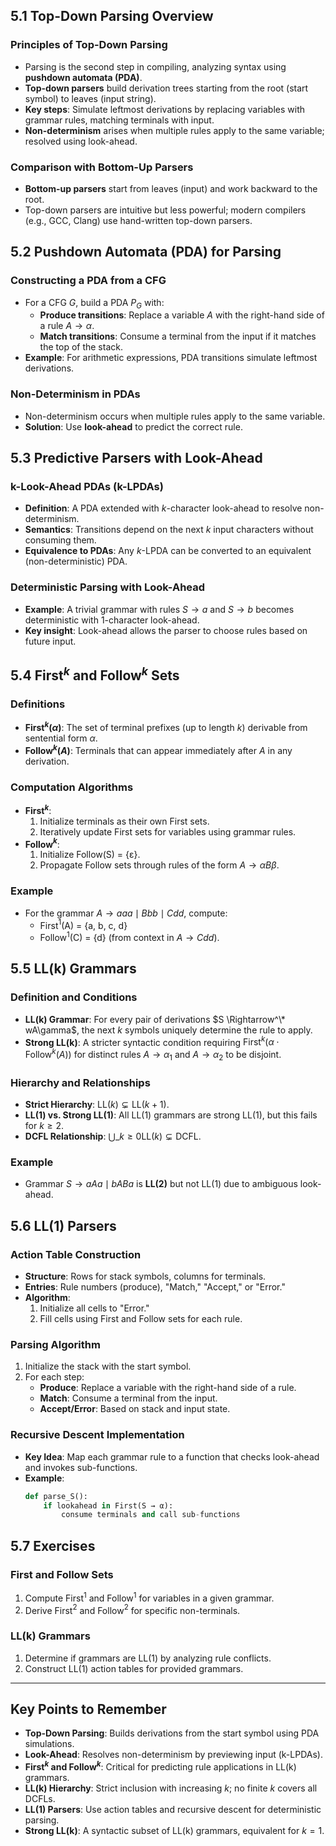 ## 5.1 Top-Down Parsing Overview

### Principles of Top-Down Parsing

- Parsing is the second step in compiling, analyzing syntax using **pushdown automata (PDA)**.
- **Top-down parsers** build derivation trees starting from the root (start symbol) to leaves (input string).
- **Key steps**: Simulate leftmost derivations by replacing variables with grammar rules, matching terminals with input.
- **Non-determinism** arises when multiple rules apply to the same variable; resolved using look-ahead.

### Comparison with Bottom-Up Parsers

- **Bottom-up parsers** start from leaves (input) and work backward to the root.
- Top-down parsers are intuitive but less powerful; modern compilers (e.g., GCC, Clang) use hand-written top-down parsers.

## 5.2 Pushdown Automata (PDA) for Parsing

### Constructing a PDA from a CFG

- For a CFG $G$, build a PDA $P_G$ with:
  - **Produce transitions**: Replace a variable $A$ with the right-hand side of a rule $A \rightarrow \alpha$.
  - **Match transitions**: Consume a terminal from the input if it matches the top of the stack.
- **Example**: For arithmetic expressions, PDA transitions simulate leftmost derivations.

### Non-Determinism in PDAs

- Non-determinism occurs when multiple rules apply to the same variable.
- **Solution**: Use **look-ahead** to predict the correct rule.

## 5.3 Predictive Parsers with Look-Ahead

### k-Look-Ahead PDAs (k-LPDAs)

- **Definition**: A PDA extended with $k$-character look-ahead to resolve non-determinism.
- **Semantics**: Transitions depend on the next $k$ input characters without consuming them.
- **Equivalence to PDAs**: Any $k$-LPDA can be converted to an equivalent (non-deterministic) PDA.

### Deterministic Parsing with Look-Ahead

- **Example**: A trivial grammar with rules $S \rightarrow a$ and $S \rightarrow b$ becomes deterministic with 1-character look-ahead.
- **Key insight**: Look-ahead allows the parser to choose rules based on future input.

## 5.4 First$^k$ and Follow$^k$ Sets

### Definitions

- **First$^k(\alpha)$**: The set of terminal prefixes (up to length $k$) derivable from sentential form $\alpha$.
- **Follow$^k(A)$**: Terminals that can appear immediately after $A$ in any derivation.

### Computation Algorithms

- **First$^k$**:
  1. Initialize terminals as their own First sets.
  2. Iteratively update First sets for variables using grammar rules.
- **Follow$^k$**:
  1. Initialize Follow(S) = {ε}.
  2. Propagate Follow sets through rules of the form $A \rightarrow \alpha B \beta$.

### Example

- For the grammar $A \rightarrow aaa \mid Bbb \mid Cdd$, compute:
  - First$^1$(A) = {a, b, c, d}
  - Follow$^1$(C) = {d} (from context in $A \rightarrow Cdd$).

## 5.5 LL(k) Grammars

### Definition and Conditions

- **LL(k) Grammar**: For every pair of derivations $S \Rightarrow^\* wA\gamma$, the next $k$ symbols uniquely determine the rule to apply.
- **Strong LL(k)**: A stricter syntactic condition requiring $\text{First}^k(\alpha \cdot \text{Follow}^k(A))$ for distinct rules $A \rightarrow \alpha_1$ and $A \rightarrow \alpha_2$ to be disjoint.

### Hierarchy and Relationships

- **Strict Hierarchy**: $\text{LL}(k) \subsetneq \text{LL}(k+1)$.
- **LL(1) vs. Strong LL(1)**: All LL(1) grammars are strong LL(1), but this fails for $k \geq 2$.
- **DCFL Relationship**: $\bigcup\_{k \geq 0} \text{LL}(k) \subsetneq \text{DCFL}$.

### Example

- Grammar $S \rightarrow aAa \mid bABa$ is **LL(2)** but not LL(1) due to ambiguous look-ahead.

## 5.6 LL(1) Parsers

### Action Table Construction

- **Structure**: Rows for stack symbols, columns for terminals.
- **Entries**: Rule numbers (produce), "Match," "Accept," or "Error."
- **Algorithm**:
  1. Initialize all cells to "Error."
  2. Fill cells using First and Follow sets for each rule.

### Parsing Algorithm

1. Initialize the stack with the start symbol.
2. For each step:
   - **Produce**: Replace a variable with the right-hand side of a rule.
   - **Match**: Consume a terminal from the input.
   - **Accept/Error**: Based on stack and input state.

### Recursive Descent Implementation

- **Key Idea**: Map each grammar rule to a function that checks look-ahead and invokes sub-functions.
- **Example**:
  ```python
  def parse_S():
      if lookahead in First(S → α):
          consume terminals and call sub-functions
  ```

## 5.7 Exercises

### First and Follow Sets

1. Compute First$^1$ and Follow$^1$ for variables in a given grammar.
2. Derive First$^2$ and Follow$^2$ for specific non-terminals.

### LL(k) Grammars

1. Determine if grammars are LL(1) by analyzing rule conflicts.
2. Construct LL(1) action tables for provided grammars.

---

## Key Points to Remember

- **Top-Down Parsing**: Builds derivations from the start symbol using PDA simulations.
- **Look-Ahead**: Resolves non-determinism by previewing input (k-LPDAs).
- **First$^k$ and Follow$^k$**: Critical for predicting rule applications in LL(k) grammars.
- **LL(k) Hierarchy**: Strict inclusion with increasing $k$; no finite $k$ covers all DCFLs.
- **LL(1) Parsers**: Use action tables and recursive descent for deterministic parsing.
- **Strong LL(k)**: A syntactic subset of LL(k) grammars, equivalent for $k=1$.

